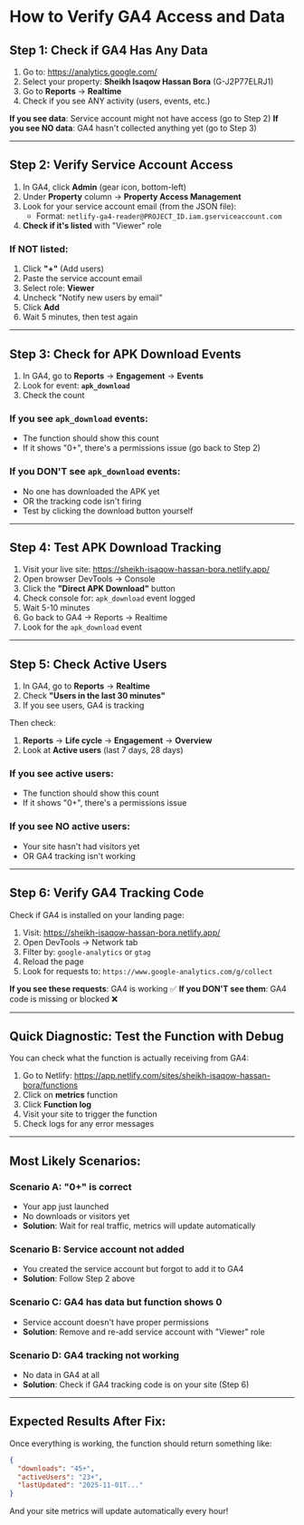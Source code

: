 # How to Verify GA4 Access and Data

## Step 1: Check if GA4 Has Any Data

1. Go to: https://analytics.google.com/
2. Select your property: **Sheikh Isaqow Hassan Bora** (G-J2P77ELRJ1)
3. Go to **Reports** → **Realtime**
4. Check if you see ANY activity (users, events, etc.)

**If you see data**: Service account might not have access (go to Step 2)
**If you see NO data**: GA4 hasn't collected anything yet (go to Step 3)

---

## Step 2: Verify Service Account Access

1. In GA4, click **Admin** (gear icon, bottom-left)
2. Under **Property** column → **Property Access Management**
3. Look for your service account email (from the JSON file):
   - Format: `netlify-ga4-reader@PROJECT_ID.iam.gserviceaccount.com`
4. **Check if it's listed** with "Viewer" role

### If NOT listed:
1. Click **"+"** (Add users)
2. Paste the service account email
3. Select role: **Viewer**
4. Uncheck "Notify new users by email"
5. Click **Add**
6. Wait 5 minutes, then test again

---

## Step 3: Check for APK Download Events

1. In GA4, go to **Reports** → **Engagement** → **Events**
2. Look for event: **`apk_download`**
3. Check the count

### If you see `apk_download` events:
- The function should show this count
- If it shows "0+", there's a permissions issue (go back to Step 2)

### If you DON'T see `apk_download` events:
- No one has downloaded the APK yet
- OR the tracking code isn't firing
- Test by clicking the download button yourself

---

## Step 4: Test APK Download Tracking

1. Visit your live site: https://sheikh-isaqow-hassan-bora.netlify.app/
2. Open browser DevTools → Console
3. Click the **"Direct APK Download"** button
4. Check console for: `apk_download` event logged
5. Wait 5-10 minutes
6. Go back to GA4 → Reports → Realtime
7. Look for the `apk_download` event

---

## Step 5: Check Active Users

1. In GA4, go to **Reports** → **Realtime**
2. Check **"Users in the last 30 minutes"**
3. If you see users, GA4 is tracking

Then check:
1. **Reports** → **Life cycle** → **Engagement** → **Overview**
2. Look at **Active users** (last 7 days, 28 days)

### If you see active users:
- The function should show this count
- If it shows "0+", there's a permissions issue

### If you see NO active users:
- Your site hasn't had visitors yet
- OR GA4 tracking isn't working

---

## Step 6: Verify GA4 Tracking Code

Check if GA4 is installed on your landing page:

1. Visit: https://sheikh-isaqow-hassan-bora.netlify.app/
2. Open DevTools → Network tab
3. Filter by: `google-analytics` or `gtag`
4. Reload the page
5. Look for requests to: `https://www.google-analytics.com/g/collect`

**If you see these requests**: GA4 is working ✅
**If you DON'T see them**: GA4 code is missing or blocked ❌

---

## Quick Diagnostic: Test the Function with Debug

You can check what the function is actually receiving from GA4:

1. Go to Netlify: https://app.netlify.com/sites/sheikh-isaqow-hassan-bora/functions
2. Click on **metrics** function
3. Click **Function log**
4. Visit your site to trigger the function
5. Check logs for any error messages

---

## Most Likely Scenarios:

### Scenario A: "0+" is correct
- Your app just launched
- No downloads or visitors yet
- **Solution**: Wait for real traffic, metrics will update automatically

### Scenario B: Service account not added
- You created the service account but forgot to add it to GA4
- **Solution**: Follow Step 2 above

### Scenario C: GA4 has data but function shows 0
- Service account doesn't have proper permissions
- **Solution**: Remove and re-add service account with "Viewer" role

### Scenario D: GA4 tracking not working
- No data in GA4 at all
- **Solution**: Check if GA4 tracking code is on your site (Step 6)

---

## Expected Results After Fix:

Once everything is working, the function should return something like:
```json
{
  "downloads": "45+",
  "activeUsers": "23+",
  "lastUpdated": "2025-11-01T..."
}
```

And your site metrics will update automatically every hour!
